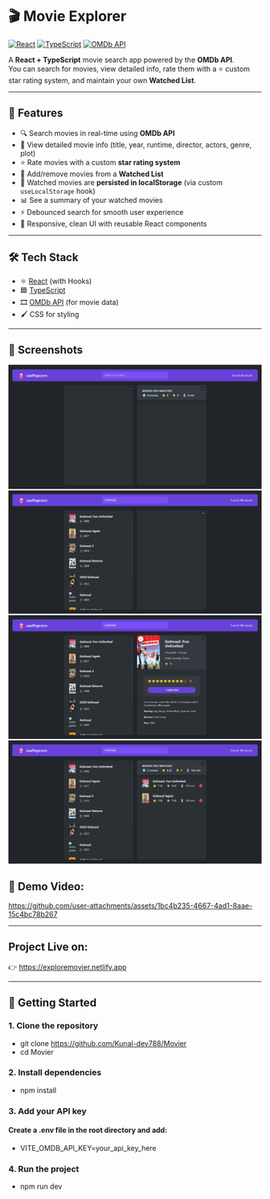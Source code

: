 # 🎬 Movie Explorer

[![React](https://img.shields.io/badge/React-18-blue?logo=react)](https://react.dev/)
[![TypeScript](https://img.shields.io/badge/TypeScript-5-blue?logo=typescript)](https://www.typescriptlang.org/)
[![OMDb API](https://img.shields.io/badge/API-OMDb-orange?logo=imdb)](https://www.omdbapi.com/)

A **React + TypeScript** movie search app powered by the **OMDb API**.  
You can search for movies, view detailed info, rate them with a ⭐ custom star rating system, and maintain your own **Watched List**.  

---

## 🌟 Features
- 🔍 Search movies in real-time using **OMDb API**  
- 📖 View detailed movie info (title, year, runtime, director, actors, genre, plot)  
- ⭐ Rate movies with a custom **star rating system**  
- 📌 Add/remove movies from a **Watched List**  
- 💾 Watched movies are **persisted in localStorage** (via custom `useLocalStorage` hook)  
- 📊 See a summary of your watched movies  
- ⚡ Debounced search for smooth user experience  
- 🎨 Responsive, clean UI with reusable React components  

---

## 🛠️ Tech Stack
- ⚛️ [React](https://react.dev/) (with Hooks)  
- 🟦 [TypeScript](https://www.typescriptlang.org/)  
- 🎞️ [OMDb API](https://www.omdbapi.com/) (for movie data)  
- 🖌️ CSS for styling  

---

## 📸 Screenshots
![App Screenshot](/public/screenshots/demo1.png)  
![App Screenshot](/public/screenshots/demo2.png)
![App Screenshot](/public/screenshots/demo3.png)
![App Screenshot](/public/screenshots/demo4.png)  

## 🎥 Demo Video:
https://github.com/user-attachments/assets/1bc4b235-4667-4ad1-8aae-15c4bc78b267

---

## Project Live on:
👉 https://exploremovier.netlify.app

---

## 🚀 Getting Started

### 1. Clone the repository
- git clone https://github.com/Kunal-dev788/Movier
- cd Movier

### 2. Install dependencies
- npm install

### 3. Add your API key
#### Create a .env file in the root directory and add:
- VITE_OMDB_API_KEY=your_api_key_here

### 4. Run the project
- npm run dev

